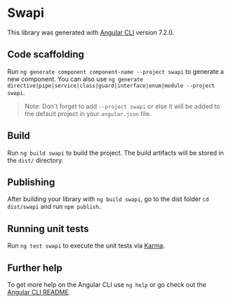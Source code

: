 # Swapi

This library was generated with [Angular CLI](https://github.com/angular/angular-cli) version 7.2.0.

## Code scaffolding

Run `ng generate component component-name --project swapi` to generate a new component. You can also use `ng generate directive|pipe|service|class|guard|interface|enum|module --project swapi`.
> Note: Don't forget to add `--project swapi` or else it will be added to the default project in your `angular.json` file. 

## Build

Run `ng build swapi` to build the project. The build artifacts will be stored in the `dist/` directory.

## Publishing

After building your library with `ng build swapi`, go to the dist folder `cd dist/swapi` and run `npm publish`.

## Running unit tests

Run `ng test swapi` to execute the unit tests via [Karma](https://karma-runner.github.io).

## Further help

To get more help on the Angular CLI use `ng help` or go check out the [Angular CLI README](https://github.com/angular/angular-cli/blob/master/README.md).
